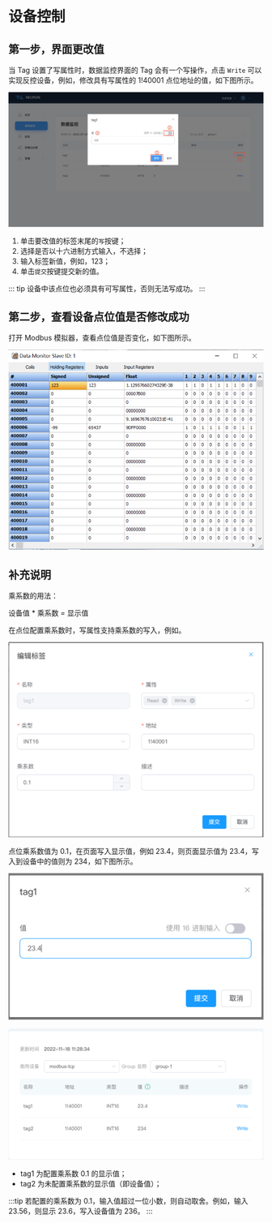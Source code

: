 # 设备控制

## 第一步，界面更改值

当 Tag 设置了写属性时，数据监控界面的 Tag 会有一个写操作，点击 `Write` 可以实现反控设备，例如，修改具有写属性的 1!40001 点位地址的值，如下图所示。

![write](./assets/write.png)

1. 单击要改值的标签末尾的`写`按键；
2. 选择是否以十六进制方式输入，不选择；
3. 输入标签新值，例如，123；
4. 单击`提交`按键提交新的值。

::: tip
设备中该点位也必须具有可写属性，否则无法写成功。
:::

## 第二步，查看设备点位值是否修改成功

打开 Modbus 模拟器，查看点位值是否变化，如下图所示。

![monitor](./assets/monitor.png)

## 补充说明

乘系数的用法：

设备值 * 乘系数 = 显示值

在点位配置乘系数时，写属性支持乘系数的写入，例如。

![tag_decimal](./assets/tag_decimal.png)

点位乘系数值为 0.1，在页面写入显示值，例如 23.4，则页面显示值为 23.4，写入到设备中的值则为 234，如下图所示。

![write_value](./assets/write_value.png)

![monitor_decimal](./assets/monitor_decimal.png)

* tag1 为配置乘系数 0.1 的显示值；
* tag2 为未配置乘系数的显示值（即设备值）；

:::tip
若配置的乘系数为 0.1，输入值超过一位小数，则自动取舍。例如，输入 23.56，则显示 23.6，写入设备值为 236。
:::
